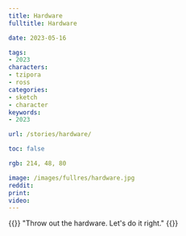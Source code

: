 ```yaml
---
title: Hardware
fulltitle: Hardware

date: 2023-05-16

tags:
- 2023
characters:
- tzipora
- ross
categories:
- sketch
- character
keywords:
- 2023

url: /stories/hardware/

toc: false

rgb: 214, 48, 80

image: /images/fullres/hardware.jpg
reddit:
print:
video:
---
```

{{<note caption>}}
"Throw out the hardware. Let's do it right."
{{</note>}}